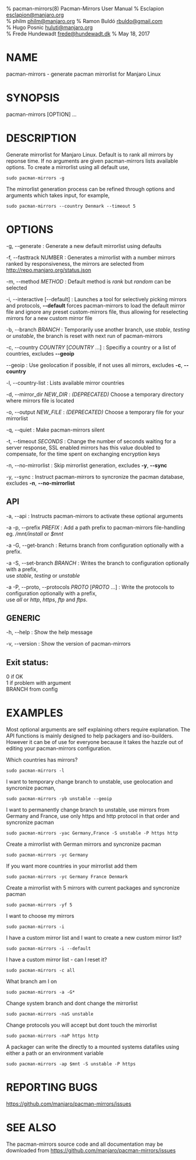 % pacman-mirrors(8) Pacman-Mirrors User Manual
% Esclapion <esclapion@manjaro.org>  
% philm <philm@manjaro.org> 
% Ramon Buldó <rbuldo@gmail.com>  
% Hugo Posnic <huluti@manjaro.org>  
% Frede Hundewadt <frede@hundewadt.dk>
% May 18, 2017

# NAME

pacman-mirrors - generate pacman mirrorlist for Manjaro Linux

# SYNOPSIS

pacman-mirrors [OPTION] ...

# DESCRIPTION

Generate mirrorlist for Manjaro Linux.
Default is to rank all mirrors by reponse time.
If no arguments are given pacman-mirrors lists available options.
To create a mirrorlist using all default use,

    sudo pacman-mirrors -g
    
The mirrorlist generation process can be refined through options 
and arguments which takes input, for example,

    sudo pacman-mirrors --country Denmark --timeout 5

# OPTIONS

-g, \--generate
:   Generate a new default mirrorlist using defaults

-f, \--fasttrack NUMBER
:   Generates a mirrorlist with a number mirrors ranked by responsiveness,
    the mirrors are selected from <http://repo.manjaro.org/status.json>

-m, \--method *METHOD*
:   Default method is *rank* but *random* can be selected 

-i, \--interactive [--default]
:   Launches a tool for selectively picking mirrors and protocols,
    **--default** forces pacman-mirrors to load the default mirror
    file and ignore any preset custom-mirrors file, thus allowing for 
    reselecting mirrors for a new custom mirror file

-b, \--branch *BRANCH*
:   Temporarily use another branch, use *stable*, *testing* or *unstable*, 
    the branch is reset with next run of pacman-mirrors

-c, \--country *COUNTRY* [*COUNTRY* ...]
:   Specifiy a country or a list of countries, excludes **\--geoip**

\--geoip
:   Use geolocation if possible, if not uses all mirrors, 
    excludes **-c**, **\--country**

-l, \--country-list
:   Lists available mirror countries

-d, \--mirror_dir *NEW_DIR*
:   *(DEPRECATED)* Choose a temporary directory where mirrors file is located

-o, \--output *NEW_FILE*
:   *(DEPRECATED)* Choose a temporary file for your mirrorlist

-q, \--quiet
:   Make pacman-mirrors silent

-t, \--timeout *SECONDS*
:   Change the number of seconds waiting for a server response, 
    SSL enabled mirrors has this value doubled to compensate, 
    for the time spent on exchanging encryption keys

-n, \--no-mirrorlist
:   Skip mirrorlist generation, excludes **-y**, **\--sync**

-y, \--sync
:   Instruct pacman-mirrors to syncronize the pacman database, 
    excludes **-n**, **\--no-mirrorlist**

## API

-a, \--api
:   Instructs pacman-mirrors to activate these optional arguments

-a -p, \--prefix *PREFIX*
:   Add a path prefix to pacman-mirrors file-handling  
    eg. */mnt/install* or *$mnt*

-a -G, \--get-branch
:   Returns branch from configuration optionally with a prefix.

-a -S, \--set-branch *BRANCH*
:   Writes the branch to configuration optionally with a prefix,     
    use *stable*, *testing* or *unstable*

-a -P, \--proto, \--protocols *PROTO* [*PROTO* ...]
:   Write the protocols to configuration optionally with a prefix,  
    use *all* or *http*, *https*, *ftp* and *ftps*.

## GENERIC

-h, \--help
:    Show the help message

-v, \--version
:   Show the version of pacman-mirrors

## Exit status:  

0 if OK  
1 if problem with argument  
BRANCH from config  

# EXAMPLES

Most optional arguments are self explaining others require explanation. 
The API functions is mainly designed to help packagers and iso-builders. 
However it can be of use for everyone because it takes the hazzle out 
of editing your pacman-mirrors configuration.

Which countries has mirrors?

    sudo pacman-mirrors -l

I want to temporary change branch to unstable, 
use geolocation and syncronize pacman,

    sudo pacman-mirrors -yb unstable --geoip
    
I want to permanently change branch to unstable, 
use mirrors from Germany and France, 
use only https and http protocol in that order and syncronize pacman
   
    sudo pacman-mirrors -yac Germany,France -S unstable -P https http
    
Create a mirrorlist with German mirrors and syncronize pacman

    sudo pacman-mirrors -yc Germany

If you want more countries in your mirrorlist add them

    sudo pacman-mirrors -yc Germany France Denmark

Create a mirrorlist with 5 mirrors with current packages and syncronize pacman
   
    sudo pacman-mirrors -yf 5

I want to choose my mirrors

    sudo pacman-mirrors -i

I have a custom mirror list and I want to create a new custom mirror list?

    sudo pacman-mirrors -i --default

I have a custom mirror list - can I reset it?

    sudo pacman-mirrors -c all

What branch am I on

    sudo pacman-mirrors -a -G*

Change system branch and dont change the mirrorlist

    sudo pacman-mirrors -naS unstable

Change protocols you will accept but dont touch the mirrorlist

    sudo pacman-mirrors -naP https http

A packager can write the directly to a mounted systems 
datafiles using either a path or an environment variable

    sudo pacman-mirrors -ap $mnt -S unstable -P https

# REPORTING BUGS
   <https://github.com/manjaro/pacman-mirrors/issues>
   
# SEE ALSO

The pacman-mirrors source code and all documentation 
may be downloaded from <https://github.com/manjaro/pacman-mirrors/issues>
